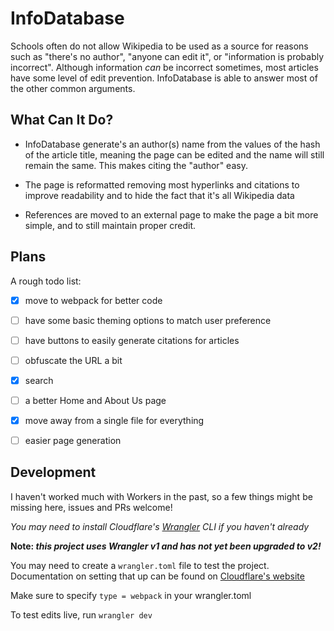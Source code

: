# InfoDatabase

Schools often do not allow Wikipedia to be used as a source for reasons such as "there's no author", "anyone can edit it", or "information is probably incorrect".
Although information *can* be incorrect sometimes, most articles have some level of edit prevention. InfoDatabase is able to answer most of the other common arguments.

## What Can It Do?

- InfoDatabase generate's an author(s) name from the values of the hash of the article title, meaning the page can be edited and the name will still remain the same. This makes citing the "author" easy.

- The page is reformatted removing most hyperlinks and citations to improve readability and to hide the fact that it's all Wikipedia data
  
- References are moved to an external page to make the page a bit more simple, and to still maintain proper credit.


## Plans

A rough todo list:
- [x] move to webpack for better code
- [ ] have some basic theming options to match user preference
- [ ] have buttons to easily generate citations for articles
- [ ] obfuscate the URL a bit
- [x] search
- [ ] a better Home and About Us page
- [x] move away from a single file for everything
- [ ] easier page generation




## Development

I haven't worked much with Workers in the past, so a few things might be missing here, issues and PRs welcome!

*You may need to install Cloudflare's [Wrangler](https://developers.cloudflare.com/workers/get-started/guide#2-install-the-workers-cli) CLI if you haven't already*

**Note: *this project uses Wrangler v1 and has not yet been upgraded to v2!***

You may need to create a `wrangler.toml` file to test the project. Documentation on setting that up can be found on [Cloudflare's website](https://developers.cloudflare.com/workers/get-started/guide#7-configure-your-project-for-deployment)

Make sure to specify `type = webpack` in your wrangler.toml

To test edits live, run `wrangler dev`